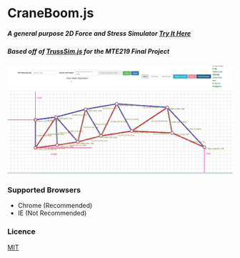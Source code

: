 # CraneBoom.js
##### A general purpose 2D Force and Stress Simulator [Try It Here](http://sergei1152.github.io/CraneBoom.js/)
##### Based off of [TrussSim.js](https://github.com/sergei1152/TrussSim.js) for the MTE219 Final Project

![Simulation Example](https://github.com/sergei1152/CraneBoom.js/blob/master/screenshot.jpg)

### Supported Browsers
- Chrome (Recommended)
- IE (Not Recommended)

### Licence
[MIT](https://github.com/sergei1152/CraneBoom.js/blob/master/LICENCE)
